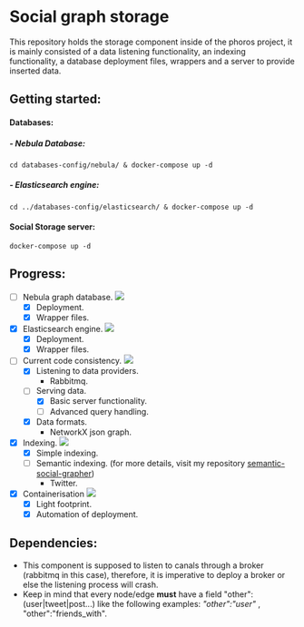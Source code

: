 # Social graph storage

 This repository holds the storage component inside of the phoros project, it is mainly consisted of a data listening functionality, an indexing functionality, a database deployment files, wrappers and a server to provide inserted data.

## Getting started:

#### Databases:

##### - Nebula Database:

    cd databases-config/nebula/ & docker-compose up -d

##### - Elasticsearch engine:

    cd ../databases-config/elasticsearch/ & docker-compose up -d

#### Social Storage server:

    docker-compose up -d

## Progress:

 - [ ] Nebula graph database. ![](https://us-central1-progress-markdown.cloudfunctions.net/progress/70)
   - [x] Deployment.
   - [x] Wrapper files.
 - [x] Elasticsearch engine. ![](https://us-central1-progress-markdown.cloudfunctions.net/progress/80)
   - [x] Deployment.
   - [x] Wrapper files.
 - [ ] Current code consistency. ![](https://us-central1-progress-markdown.cloudfunctions.net/progress/69)
   - [x] Listening to data providers.
     - Rabbitmq.
   - [ ] Serving data.
     - [x] Basic server functionality.
     - [ ] Advanced query handling.
   - [x] Data formats. 
      - NetworkX json graph.
 - [x] Indexing. ![](https://us-central1-progress-markdown.cloudfunctions.net/progress/70)
   - [x] Simple indexing.
   - [ ] Semantic indexing. (for more details, visit my repository [semantic-social-grapher](https://github.com/OmarZOS/semantic-social-grapher)) 
     -  Twitter.
 - [x] Containerisation ![](https://us-central1-progress-markdown.cloudfunctions.net/progress/90)
   - [x] Light footprint.
   - [x] Automation of deployment.

## Dependencies:
   - This component is supposed to listen to canals through a broker (rabbitmq in this case), therefore, it is imperative to deploy a broker or else the listening process will crash. 
   - Keep in mind that every node/edge **must** have a field "other":(user|tweet|post...) like the following examples: *"other":"user"* , "other":"friends_with". 


